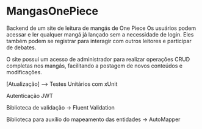 # MangasOnePiece

Backend de um site de leitura de mangás de One Piece
Os usuários podem acessar e ler qualquer mangá já lançado sem a necessidade de login.
Eles também podem se registrar para interagir com outros leitores e participar de debates.

O site possui um acesso de administrador para realizar operações CRUD completas nos mangás, facilitando a postagem de novos conteúdos e modificações.

[Atualização] --> Testes Unitários com xUnit

Autenticação JWT


Biblioteca de validação -> Fluent Validation


Biblioteca para auxílio do mapeamento das entidades -> AutoMapper

